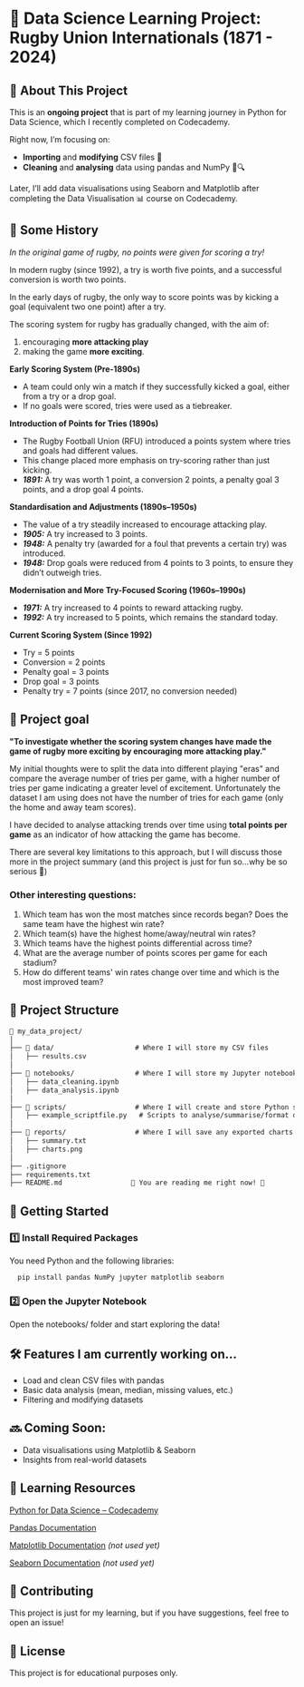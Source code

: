 # 📝 Data Science Learning Project: Rugby Union Internationals (1871 - 2024)

## 📖 About This Project

This is an **ongoing project** that is part of my learning journey in Python for Data Science, which I recently completed on Codecademy.

Right now, I’m focusing on:

 - **Importing** and **modifying** CSV files 📂
 - **Cleaning** and **analysing** data using pandas and NumPy 🧼🔍

Later, I’ll add data visualisations using Seaborn and Matplotlib after completing the Data Visualisation 📊 course on Codecademy.

## 🏉 Some History 

*In the original game of rugby, no points were given for scoring a try!*

In modern rugby (since 1992), a try is worth five points, and a successful conversion is worth two points. 

In the early days of rugby, the only way to score points was by kicking a goal (equivalent two one point) after a try. 

The scoring system for rugby has gradually changed, with the aim of:
1. encouraging **more attacking play**
2. making the game **more exciting**. 

**Early Scoring System (Pre-1890s)**
 - A team could only win a match if they successfully kicked a goal, either from a try or a drop goal.
 - If no goals were scored, tries were used as a tiebreaker.

**Introduction of Points for Tries (1890s)**
 - The Rugby Football Union (RFU) introduced a points system where tries and goals had different values.
 - This change placed more emphasis on try-scoring rather than just kicking.
 - **_1891:_** A try was worth 1 point, a conversion 2 points, a penalty goal 3 points, and a drop goal 4 points.

**Standardisation and Adjustments (1890s–1950s)**
 - The value of a try steadily increased to encourage attacking play.
 - **_1905:_** A try increased to 3 points.
 - **_1948:_** A penalty try (awarded for a foul that prevents a certain try) was introduced.
 - **_1948:_** Drop goals were reduced from 4 points to 3 points, to ensure they didn’t outweigh tries.

**Modernisation and More Try-Focused Scoring (1960s–1990s)**
 - **_1971:_** A try increased to 4 points to reward attacking rugby.
 - **_1992:_** A try increased to 5 points, which remains the standard today.

**Current Scoring System (Since 1992)**
 - Try = 5 points
 - Conversion = 2 points
 - Penalty goal = 3 points
 - Drop goal = 3 points
 - Penalty try = 7 points (since 2017, no conversion needed)

## 🎯 Project goal

**"To investigate whether the scoring system changes have made the game of rugby more exciting by encouraging more attacking play."**

My initial thoughts were to split the data into different playing "eras" and compare the average number of tries per game, with a higher number of tries per game indicating a greater level of excitement. Unfortunately the dataset I am using does not have the number of tries for each game (only the home and away team scores).

I have decided to analyse attacking trends over time using **total points per game** as an indicator of how attacking the game has become.

There are several key limitations to this approach, but I will discuss those more in the project summary (and this project is just for fun so...why be so serious 🤷)

### Other interesting questions:
1. Which team has won the most matches since records began? Does the same team have the highest win rate?
2. Which team(s) have the highest home/away/neutral win rates?
3. Which teams have the highest points differential across time?
4. What are the average number of points scores per game for each stadium?
5. How do different teams' win rates change over time and which is the most improved team?

## 📂 Project Structure

```markdown
📁 my_data_project/
│
├── 📁 data/                    # Where I will store my CSV files
│   ├── results.csv
│
├── 📁 notebooks/               # Where I will store my Jupyter notebooks for analysis
│   ├── data_cleaning.ipynb
│   ├── data_analysis.ipynb
│
├── 📁 scripts/                 # Where I will create and store Python scripts for reusable functions
│   ├── example_scriptfile.py   # Scripts to analyse/summarise/format data
│
├── 📁 reports/                 # Where I will save any exported charts or summaries
│   ├── summary.txt
│   ├── charts.png
│
├── .gitignore                
├── requirements.txt          
├── README.md                 👋 You are reading me right now! 👋
```

## 🚀 Getting Started

### **1️⃣ Install Required Packages** 

You need Python and the following libraries:

```bash
  pip install pandas NumPy jupyter matplotlib seaborn
```
### **2️⃣ Open the Jupyter Notebook**

Open the notebooks/ folder and start exploring the data!

## 🛠 Features I am currently working on...

- Load and clean CSV files with pandas
- Basic data analysis (mean, median, missing values, etc.)
- Filtering and modifying datasets

## 🔜 Coming Soon:

- Data visualisations using Matplotlib & Seaborn
- Insights from real-world datasets

## 📌 Learning Resources

[Python for Data Science – Codecademy](https://www.codecademy.com/learn/getting-started-with-python-for-data-science)

[Pandas Documentation](https://pandas.pydata.org/docs/)

[Matplotlib Documentation](https://matplotlib.org/stable/index.html) _(not used yet)_

[Seaborn Documentation](https://matplotlib.org/stable/index.html) _(not used yet)_

## 🤝 Contributing

This project is just for my learning, but if you have suggestions, feel free to open an issue!

## 📜 License

This project is for educational purposes only.

